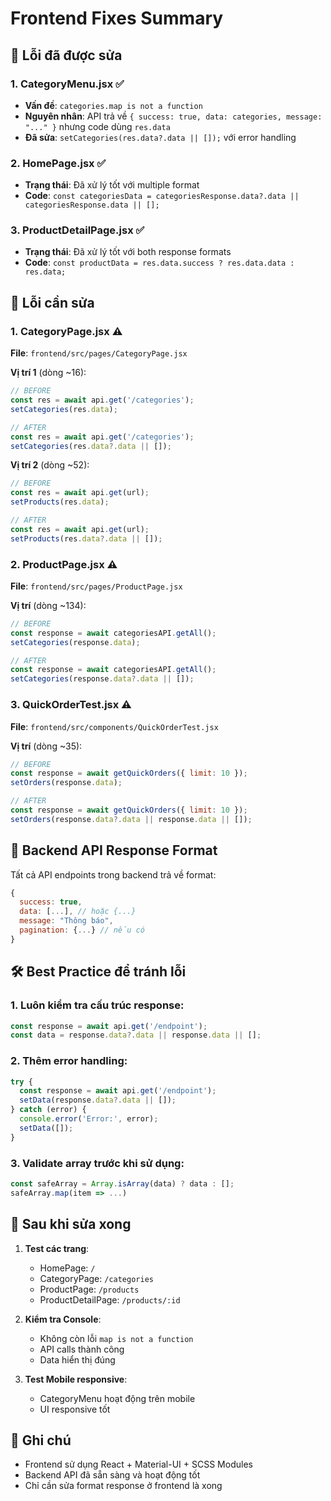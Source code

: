 # Frontend Fixes Summary

## 🐛 Lỗi đã được sửa

### 1. CategoryMenu.jsx ✅
- **Vấn đề**: `categories.map is not a function`
- **Nguyên nhân**: API trả về `{ success: true, data: categories, message: "..." }` nhưng code dùng `res.data`
- **Đã sửa**: `setCategories(res.data?.data || []);` với error handling

### 2. HomePage.jsx ✅  
- **Trạng thái**: Đã xử lý tốt với multiple format
- **Code**: `const categoriesData = categoriesResponse.data?.data || categoriesResponse.data || [];`

### 3. ProductDetailPage.jsx ✅
- **Trạng thái**: Đã xử lý tốt với both response formats
- **Code**: `const productData = res.data.success ? res.data.data : res.data;`

## 🔧 Lỗi cần sửa

### 1. CategoryPage.jsx ⚠️
**File**: `frontend/src/pages/CategoryPage.jsx`

**Vị trí 1** (dòng ~16):
```javascript
// BEFORE
const res = await api.get('/categories');
setCategories(res.data);

// AFTER  
const res = await api.get('/categories');
setCategories(res.data?.data || []);
```

**Vị trí 2** (dòng ~52):
```javascript
// BEFORE
const res = await api.get(url);
setProducts(res.data);

// AFTER
const res = await api.get(url);
setProducts(res.data?.data || []);
```

### 2. ProductPage.jsx ⚠️
**File**: `frontend/src/pages/ProductPage.jsx`

**Vị trí** (dòng ~134):
```javascript
// BEFORE
const response = await categoriesAPI.getAll();
setCategories(response.data);

// AFTER
const response = await categoriesAPI.getAll();
setCategories(response.data?.data || []);
```

### 3. QuickOrderTest.jsx ⚠️
**File**: `frontend/src/components/QuickOrderTest.jsx`

**Vị trí** (dòng ~35):
```javascript
// BEFORE
const response = await getQuickOrders({ limit: 10 });
setOrders(response.data);

// AFTER
const response = await getQuickOrders({ limit: 10 });
setOrders(response.data?.data || response.data || []);
```

## 🎯 Backend API Response Format

Tất cả API endpoints trong backend trả về format:
```javascript
{
  success: true,
  data: [...], // hoặc {...}
  message: "Thông báo",
  pagination: {...} // nếu có
}
```

## 🛠️ Best Practice để tránh lỗi

### 1. Luôn kiểm tra cấu trúc response:
```javascript
const response = await api.get('/endpoint');
const data = response.data?.data || response.data || [];
```

### 2. Thêm error handling:
```javascript
try {
  const response = await api.get('/endpoint');
  setData(response.data?.data || []);
} catch (error) {
  console.error('Error:', error);
  setData([]);
}
```

### 3. Validate array trước khi sử dụng:
```javascript
const safeArray = Array.isArray(data) ? data : [];
safeArray.map(item => ...)
```

## 🚀 Sau khi sửa xong

1. **Test các trang**:
   - HomePage: `/`
   - CategoryPage: `/categories`
   - ProductPage: `/products`
   - ProductDetailPage: `/products/:id`

2. **Kiểm tra Console**:
   - Không còn lỗi `map is not a function`
   - API calls thành công
   - Data hiển thị đúng

3. **Test Mobile responsive**:
   - CategoryMenu hoạt động trên mobile
   - UI responsive tốt

## 📝 Ghi chú

- Frontend sử dụng React + Material-UI + SCSS Modules
- Backend API đã sẵn sàng và hoạt động tốt
- Chỉ cần sửa format response ở frontend là xong 